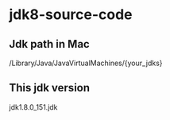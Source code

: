 # jdk8-source-code

## Jdk path in Mac
/Library/Java/JavaVirtualMachines/{your_jdks}

## This jdk version
jdk1.8.0_151.jdk
